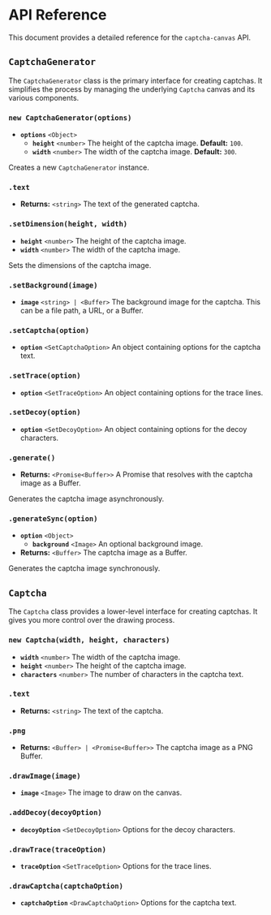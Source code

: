 # API Reference

This document provides a detailed reference for the `captcha-canvas` API.

## `CaptchaGenerator`

The `CaptchaGenerator` class is the primary interface for creating captchas. It simplifies the process by managing the underlying `Captcha` canvas and its various components.

### `new CaptchaGenerator(options)`

- **`options`** `<Object>`
  - **`height`** `<number>` The height of the captcha image. **Default:** `100`.
  - **`width`** `<number>` The width of the captcha image. **Default:** `300`.

Creates a new `CaptchaGenerator` instance.

### `.text`

- **Returns:** `<string>` The text of the generated captcha.

### `.setDimension(height, width)`

- **`height`** `<number>` The height of the captcha image.
- **`width`** `<number>` The width of the captcha image.

Sets the dimensions of the captcha image.

### `.setBackground(image)`

- **`image`** `<string> | <Buffer>` The background image for the captcha. This can be a file path, a URL, or a Buffer.

### `.setCaptcha(option)`

- **`option`** `<SetCaptchaOption>` An object containing options for the captcha text.

### `.setTrace(option)`

- **`option`** `<SetTraceOption>` An object containing options for the trace lines.

### `.setDecoy(option)`

- **`option`** `<SetDecoyOption>` An object containing options for the decoy characters.

### `.generate()`

- **Returns:** `<Promise<Buffer>>` A Promise that resolves with the captcha image as a Buffer.

Generates the captcha image asynchronously.

### `.generateSync(option)`

- **`option`** `<Object>`
  - **`background`** `<Image>` An optional background image.
- **Returns:** `<Buffer>` The captcha image as a Buffer.

Generates the captcha image synchronously.

## `Captcha`

The `Captcha` class provides a lower-level interface for creating captchas. It gives you more control over the drawing process.

### `new Captcha(width, height, characters)`

- **`width`** `<number>` The width of the captcha image.
- **`height`** `<number>` The height of the captcha image.
- **`characters`** `<number>` The number of characters in the captcha text.

### `.text`

- **Returns:** `<string>` The text of the captcha.

### `.png`

- **Returns:** `<Buffer> | <Promise<Buffer>>` The captcha image as a PNG Buffer.

### `.drawImage(image)`

- **`image`** `<Image>` The image to draw on the canvas.

### `.addDecoy(decoyOption)`

- **`decoyOption`** `<SetDecoyOption>` Options for the decoy characters.

### `.drawTrace(traceOption)`

- **`traceOption`** `<SetTraceOption>` Options for the trace lines.

### `.drawCaptcha(captchaOption)`

- **`captchaOption`** `<DrawCaptchaOption>` Options for the captcha text.
